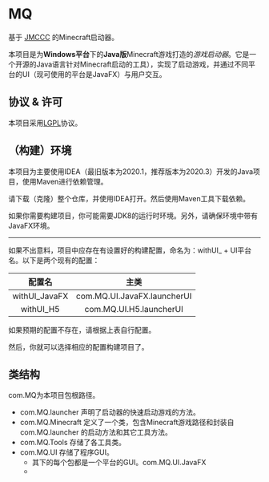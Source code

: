 # MQ

基于 [JMCCC](https://github.com/to2mbn/JMCCC) 的Minecraft启动器。

本项目是为**Windows平台**下的**Java版**Minecraft游戏打造的*游戏启动器*。它是一个开源的Java语言针对Minecraft启动的工具），实现了启动游戏，并通过不同平台的UI（现可使用的平台是JavaFX）与用户交互。

## 协议 & 许可

本项目采用[LGPL](../LICENSE.txt)协议。

## （构建）环境
本项目为主要使用IDEA（最旧版本为2020.1，推荐版本为2020.3）开发的Java项目，使用Maven进行依赖管理。  

请下载（克隆）整个仓库，并使用IDEA打开。然后使用Maven工具下载依赖。

如果你需要构建项目，你可能需要JDK8的运行时环境。另外，请确保环境中带有JavaFX环境。

------

如果不出意料，项目中应存在有设置好的构建配置，命名为：withUI_ + UI平台名。以下是两个现有的配置：

|    配置名     |            主类             |
| :-----------: | :-------------------------:|
| withUI_JavaFX | com.MQ.UI.JavaFX.launcherUI |
|   withUI_H5   |   com.MQ.UI.H5.launcherUI |

如果预期的配置不存在，请根据上表自行配置。

然后，你就可以选择相应的配置构建项目了。

## 类结构

com.MQ为本项目包根路径。

- com.MQ.launcher 声明了启动器的快速启动游戏的方法。
- com.MQ.Minecraft  定义了一个类，包含Minecraft游戏路径和封装自 com.MQ.launcher 的启动方法和其它工具方法。
- com.MQ.Tools 存储了各工具类。
- com.MQ.UI 存储了程序GUI。
  - 其下的每个包都是一个平台的GUI。com.MQ.UI.JavaFX
  - 

